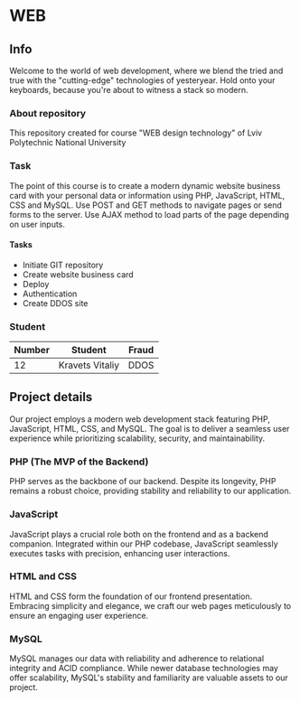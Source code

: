 # WEB

## Info
Welcome to the world of web development, where we blend the tried and true with the "cutting-edge" technologies of yesteryear. Hold onto your keyboards, because you're about to witness a stack so modern.

### About repository
This repository created for course "WEB design technology" of Lviv Polytechnic National University

### Task
The point of this course is to create a modern dynamic website business card with your personal data or information using PHP, JavaScript, HTML, CSS and MySQL. Use POST and GET methods to navigate pages or send forms to the server. Use AJAX method to load parts of the page depending on user inputs.

#### Tasks
- Initiate GIT repository
- Create website business card
- Deploy 
- Authentication
- Create DDOS site

### Student
| Number | Student | Fraud |
| ------ | ------- | ----- |
| 12 | Kravets Vitaliy | DDOS |

## Project details
Our project employs a modern web development stack featuring PHP, JavaScript, HTML, CSS, and MySQL. The goal is to deliver a seamless user experience while prioritizing scalability, security, and maintainability.

### PHP (The MVP of the Backend)
PHP serves as the backbone of our backend. Despite its longevity, PHP remains a robust choice, providing stability and reliability to our application.

### JavaScript
JavaScript plays a crucial role both on the frontend and as a backend companion. Integrated within our PHP codebase, JavaScript seamlessly executes tasks with precision, enhancing user interactions.

### HTML and CSS
HTML and CSS form the foundation of our frontend presentation. Embracing simplicity and elegance, we craft our web pages meticulously to ensure an engaging user experience.

### MySQL
MySQL manages our data with reliability and adherence to relational integrity and ACID compliance. While newer database technologies may offer scalability, MySQL's stability and familiarity are valuable assets to our project.

